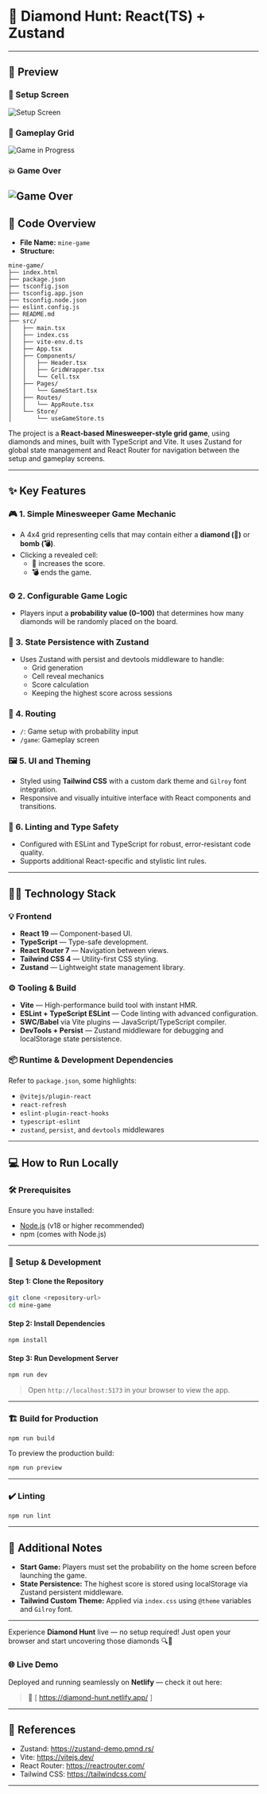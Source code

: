 # 📝 Diamond Hunt: React(TS) + Zustand

---
## 📸 Preview

### 🧮 Setup Screen
![Setup Screen](./screenshots/home-screen.png)

### 🎯 Gameplay Grid
![Game in Progress](./screenshots/game-in-progress.png)

### 💥 Game Over
![Game Over](./screenshots/game-over.png)
---
## 📂 Code Overview

- **File Name:** `mine-game`
- **Structure:**

```
mine-game/
├── index.html
├── package.json
├── tsconfig.json
├── tsconfig.app.json
├── tsconfig.node.json
├── eslint.config.js
├── README.md
├── src/
│   ├── main.tsx
│   ├── index.css
│   ├── vite-env.d.ts
│   ├── App.tsx
│   ├── Components/
│   │   ├── Header.tsx
│   │   ├── GridWrapper.tsx
│   │   └── Cell.tsx
│   ├── Pages/
│   │   └── GameStart.tsx
│   ├── Routes/
│   │   └── AppRoute.tsx
│   └── Store/
│       └── useGameStore.ts
```

The project is a **React-based Minesweeper-style grid game**, using diamonds and mines, built with TypeScript and Vite. It uses Zustand for global state management and React Router for navigation between the setup and gameplay screens.

---

## ✨ Key Features

### 🎮 1. Simple Minesweeper Game Mechanic
- A 4x4 grid representing cells that may contain either a **diamond (💎)** or **bomb (💣)**.
- Clicking a revealed cell:
    - **💎** increases the score.
    - **💣** ends the game.

### ⚙️ 2. Configurable Game Logic
- Players input a **probability value (0–100)** that determines how many diamonds will be randomly placed on the board.

### 💾 3. State Persistence with Zustand
- Uses Zustand with persist and devtools middleware to handle:
    - Grid generation
    - Cell reveal mechanics
    - Score calculation
    - Keeping the highest score across sessions

### 🧭 4. Routing
- `/`: Game setup with probability input
- `/game`: Gameplay screen

### 🖼️ 5. UI and Theming
- Styled using **Tailwind CSS** with a custom dark theme and `Gilroy` font integration.
- Responsive and visually intuitive interface with React components and transitions.

### 🧳 6. Linting and Type Safety
- Configured with ESLint and TypeScript for robust, error-resistant code quality.
- Supports additional React-specific and stylistic lint rules.

---

## 🧑‍💻 Technology Stack

### 💡 Frontend
- **React 19** — Component-based UI.
- **TypeScript** — Type-safe development.
- **React Router 7** — Navigation between views.
- **Tailwind CSS 4** — Utility-first CSS styling.
- **Zustand** — Lightweight state management library.

### ⚙️ Tooling & Build
- **Vite** — High-performance build tool with instant HMR.
- **ESLint + TypeScript ESLint** — Code linting with advanced configuration.
- **SWC/Babel** via Vite plugins — JavaScript/TypeScript compiler.
- **DevTools + Persist** — Zustand middleware for debugging and localStorage state persistence.

### 📦 Runtime & Development Dependencies
Refer to `package.json`, some highlights:
- `@vitejs/plugin-react`
- `react-refresh`
- `eslint-plugin-react-hooks`
- `typescript-eslint`
- `zustand`, `persist`, and `devtools` middlewares

---

## 💻 How to Run Locally

### 🛠️ Prerequisites

Ensure you have installed:
- [Node.js](https://nodejs.org/) (v18 or higher recommended)
- npm (comes with Node.js)

---

### 🚀 Setup & Development

#### **Step 1: Clone the Repository**
```bash
git clone <repository-url>
cd mine-game
```

#### **Step 2: Install Dependencies**
```bash
npm install
```

#### **Step 3: Run Development Server**
```bash
npm run dev
```
> Open `http://localhost:5173` in your browser to view the app.

---

### 🏗️ Build for Production

```bash
npm run build
```

To preview the production build:
```bash
npm run preview
```

---

### ✔️ Linting

```bash
npm run lint
```

---

## 📌 Additional Notes

- **Start Game:** Players must set the probability on the home screen before launching the game.
- **State Persistence:** The highest score is stored using localStorage via Zustand persistent middleware.
- **Tailwind Custom Theme:** Applied via `index.css` using `@theme` variables and `Gilroy` font.
---
Experience **Diamond Hunt** live — no setup required! Just open your browser and start uncovering those diamonds 🔍💎

### 🌐 Live Demo
Deployed and running seamlessly on **Netlify** — check it out here:

> 🔗 [ https://diamond-hunt.netlify.app/ ]


---

## 📁 References

- Zustand: https://zustand-demo.pmnd.rs/
- Vite: https://vitejs.dev/
- React Router: https://reactrouter.com/
- Tailwind CSS: https://tailwindcss.com/

---

